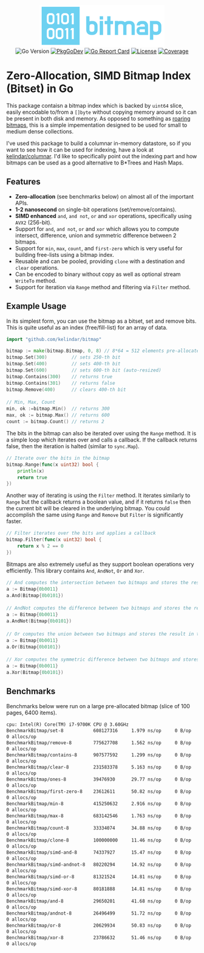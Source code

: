<p align="center">
<img width="330" height="110" src=".github/logo.png" border="0" alt="kelindar/bitmap">
<br>
<img src="https://img.shields.io/github/go-mod/go-version/kelindar/bitmap" alt="Go Version">
<a href="https://pkg.go.dev/github.com/kelindar/bitmap"><img src="https://pkg.go.dev/badge/github.com/kelindar/bitmap" alt="PkgGoDev"></a>
<a href="https://goreportcard.com/report/github.com/kelindar/bitmap"><img src="https://goreportcard.com/badge/github.com/kelindar/bitmap" alt="Go Report Card"></a>
<a href="https://opensource.org/licenses/MIT"><img src="https://img.shields.io/badge/License-MIT-blue.svg" alt="License"></a>
<a href="https://coveralls.io/github/kelindar/bitmap"><img src="https://coveralls.io/repos/github/kelindar/bitmap/badge.svg" alt="Coverage"></a>
</p>


# Zero-Allocation, SIMD Bitmap Index (Bitset) in Go

This package contaisn a bitmap index which is backed by `uint64` slice, easily encodable to/from a `[]byte` without copying memory around so it can be present
in both disk and memory. As opposed to something as [roaring bitmaps](github.com/RoaringBitmap/roaring), this is a simple impementation designed to be used for small to medium dense collections.

I've used this package to build a columnar in-memory datastore, so if you want to see how it can be used for indexing, have a look at [kelindar/columnar](https://github.com/kelindar/columnar). I'd like to specifically point out the indexing part and how bitmaps can be used as a good alternative to B*Trees and Hash Maps.

## Features

 * **Zero-allocation** (see benchmarks below) on almost all of the important APIs.
 * **1-2 nanosecond** on single-bit operations (set/remove/contains).
 * **SIMD enhanced** `and`, `and not`, `or` and `xor` operations, specifically using `AVX2` (256-bit).
 * Support for `and`, `and not`, `or` and `xor` which allows you to compute intersect, difference, union and symmetric difference between 2 bitmaps.
 * Support for `min`, `max`, `count`, and `first-zero` which is very useful for building free-lists using a bitmap index.
 * Reusable and can be pooled, providing `clone` with a destination and `clear` operations.
 * Can be encoded to binary without copy as well as optional stream `WriteTo` method.
 * Support for iteration via `Range` method and filtering via `Filter` method.

## Example Usage

In its simplest form, you can use the bitmap as a bitset, set and remove bits. This is quite useful as an index (free/fill-list) for an array of data.

```go
import "github.com/kelindar/bitmap"
```

```go
bitmap := make(bitmap.Bitmap, 0, 8) // 8*64 = 512 elements pre-allocated
bitmap.Set(300)         // sets 250-th bit
bitmap.Set(400)         // sets 400-th bit
bitmap.Set(600)         // sets 600-th bit (auto-resized)
bitmap.Contains(300)    // returns true
bitmap.Contains(301)    // returns false
bitmap.Remove(400)      // clears 400-th bit

// Min, Max, Count
min, ok :=bitmap.Min()  // returns 300
max, ok := bitmap.Max() // returns 600
count := bitmap.Count() // returns 2
```

The bits in the bitmap can also be iterated over using the `Range` method. It is a simple loop which iterates over and calls a callback. If the callback returns false, then the iteration is halted (similar to `sync.Map`).

```go
// Iterate over the bits in the bitmap
bitmap.Range(func(x uint32) bool {
    println(x)
    return true
})
```

Another way of iterating is using the `Filter` method. It iterates similarly to `Range` but the callback returns a boolean value, and if it returns `false` then the current bit will be cleared in the underlying bitmap. You could accomplish the same using `Range` and `Remove` but `Filter` is significantly faster.

```go
// Filter iterates over the bits and applies a callback
bitmap.Filter(func(x uint32) bool {
    return x % 2 == 0
})
```

Bitmaps are also extremely useful as they support boolean operations very efficiently. This library contains `And`, `AndNot`, `Or` and `Xor`.

```go
// And computes the intersection between two bitmaps and stores the result in the current bitmap
a := Bitmap{0b0011}
a.And(Bitmap{0b0101})

// AndNot computes the difference between two bitmaps and stores the result in the current bitmap
a := Bitmap{0b0011}
a.AndNot(Bitmap{0b0101})

// Or computes the union between two bitmaps and stores the result in the current bitmap
a := Bitmap{0b0011}
a.Or(Bitmap{0b0101})

// Xor computes the symmetric difference between two bitmaps and stores the result in the current bitmap
a := Bitmap{0b0011}
a.Xor(Bitmap{0b0101})
```

## Benchmarks
Benchmarks below were run on a large pre-allocated bitmap (slice of 100 pages, 6400 items).

```
cpu: Intel(R) Core(TM) i7-9700K CPU @ 3.60GHz
BenchmarkBitmap/set-8         	608127316     1.979 ns/op     0 B/op    0 allocs/op
BenchmarkBitmap/remove-8      	775627708     1.562 ns/op     0 B/op    0 allocs/op
BenchmarkBitmap/contains-8    	907577592     1.299 ns/op     0 B/op    0 allocs/op
BenchmarkBitmap/clear-8       	231583378     5.163 ns/op     0 B/op    0 allocs/op
BenchmarkBitmap/ones-8        	39476930      29.77 ns/op     0 B/op    0 allocs/op
BenchmarkBitmap/first-zero-8  	23612611      50.82 ns/op     0 B/op    0 allocs/op
BenchmarkBitmap/min-8         	415250632     2.916 ns/op     0 B/op    0 allocs/op
BenchmarkBitmap/max-8         	683142546     1.763 ns/op     0 B/op    0 allocs/op
BenchmarkBitmap/count-8       	33334074      34.88 ns/op     0 B/op    0 allocs/op
BenchmarkBitmap/clone-8       	100000000     11.46 ns/op     0 B/op    0 allocs/op
BenchmarkBitmap/simd-and-8    	74337927      15.47 ns/op     0 B/op    0 allocs/op
BenchmarkBitmap/simd-andnot-8 	80220294      14.92 ns/op     0 B/op    0 allocs/op
BenchmarkBitmap/simd-or-8     	81321524      14.81 ns/op     0 B/op    0 allocs/op
BenchmarkBitmap/simd-xor-8    	80181888      14.81 ns/op     0 B/op    0 allocs/op
BenchmarkBitmap/and-8         	29650201      41.68 ns/op     0 B/op    0 allocs/op
BenchmarkBitmap/andnot-8      	26496499      51.72 ns/op     0 B/op    0 allocs/op
BenchmarkBitmap/or-8          	20629934      50.83 ns/op     0 B/op    0 allocs/op
BenchmarkBitmap/xor-8         	23786632      51.46 ns/op     0 B/op    0 allocs/op
```
